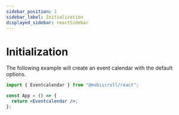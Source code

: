 ```yaml
---
sidebar_position: 1
sidebar_label: Initialization
displayed_sidebar: reactSidebar
---
```


# Initialization

The following example will create an event calendar with the default options.

```jsx
import { Eventcalendar } from "@mobiscroll/react";

const App = () => {
  return <Eventcalendar />;
};
```
